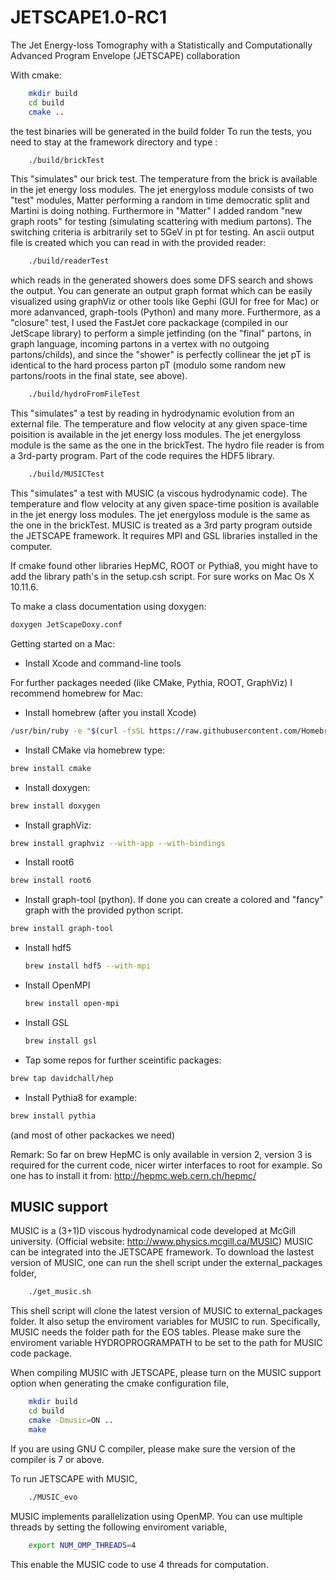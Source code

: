 # JETSCAPE1.0-RC1
The Jet Energy-loss Tomography with a Statistically and Computationally Advanced Program Envelope (JETSCAPE) collaboration


With cmake:

```bash
    mkdir build
    cd build
    cmake ..
```

the test binaries will be generated in the build folder
To run the tests, you need to stay at the framework directory and type :

```bash
    ./build/brickTest
```

This "simulates" our brick test. The temperature from the brick is available in the jet energy loss modules. The jet energyloss module consists of two "test" modules, Matter performing a random in time democratic split and Martini is doing nothing. Furthermore in "Matter" I added random "new graph roots" for testing (simulating scattering with medium partons). The switching criteria is arbitrarily set to 5GeV in pt for testing. An ascii output file is created which you can read in with the provided reader:

```bash
    ./build/readerTest
```

which reads in the generated showers does some DFS search and shows the output. You can generate an output graph format which can be easily visualized using graphViz or other tools like Gephi (GUI for free for Mac) or more adanvanced, graph-tools (Python) and many more. Furthermore, as a "closure" test, I used the FastJet core packackage (compiled in our JetScape library) to perform a simple jetfinding (on the "final" partons, in graph language, incoming partons in a vertex with no outgoing partons/childs), and since the "shower" is perfectly collinear the jet pT is identical to the hard process parton pT (modulo some random new partons/roots in the final state, see above).  

```bash
    ./build/hydroFromFileTest
```

This "simulates" a test by reading in hydrodynamic evolution from
an external file. The temperature and flow velocity at any given space-time
poisition is available in the jet energy loss modules.
The jet energyloss module is the same as the one in the brickTest.
The hydro file reader is from a 3rd-party program. Part of the code requires
the HDF5 library.

```bash
    ./build/MUSICTest
```

This "simulates" a test with MUSIC (a viscous hydrodynamic code).
The temperature and flow velocity at any given space-time position
is available in the jet energy loss modules.
The jet energyloss module is the same as the one in the brickTest.
MUSIC is treated as a 3rd party program outside the JETSCAPE framework.
It requires MPI and GSL libraries installed in the computer.

If cmake found other libraries HepMC, ROOT or Pythia8, you might have to add the library path's in the setup.csh script.
For sure works on Mac Os X 10.11.6.

To make a class documentation using doxygen:

```bash
doxygen JetScapeDoxy.conf
```

Getting started on a Mac:

- Install Xcode and command-line tools

For further packages needed (like CMake, Pythia, ROOT, GraphViz) I recommend homebrew for Mac:

- Install homebrew (after you install Xcode)

```bash
/usr/bin/ruby -e "$(curl -fsSL https://raw.githubusercontent.com/Homebrew/install/master/install)"
```

- Install CMake via homebrew type: 

```bash
brew install cmake
```

- Install doxygen:

```bash
brew install doxygen
```

- Install graphViz:

```bash
brew install graphviz --with-app --with-bindings
```

- Install root6

```bash
brew install root6
```

- Install graph-tool (python). If done you can create a colored and "fancy" graph with the provided python script.

```bash
brew install graph-tool
```

- Install hdf5

    ```bash
    brew install hdf5 --with-mpi
    ```

- Install OpenMPI

    ```bash
    brew install open-mpi
    ```

- Install GSL
    
    ```bash
    brew install gsl
    ```
- Tap some repos for further sceintific packages: 

```bash
brew tap davidchall/hep
```

- Install Pythia8 for example:

```bash
brew install pythia
```

(and most of other packackes we need)

Remark: So far on brew HepMC is only available in version 2, version 3 is required for the current code, nicer wirter interfaces to root for example. So one has to install it from: http://hepmc.web.cern.ch/hepmc/

## MUSIC support

MUSIC is a (3+1)D viscous hydrodynamical code developed at McGill university.
(Official website: http://www.physics.mcgill.ca/MUSIC)
MUSIC can be integrated into the JETSCAPE framework. To download the lastest
version of MUSIC, one can run the shell script under the external_packages folder,

```bash
    ./get_music.sh
```

This shell script will clone the latest version of MUSIC to external_packages folder.
It also setup the enviroment variables for MUSIC to run. Specifically, MUSIC
needs the folder path for the EOS tables. Please make sure the enviroment
variable HYDROPROGRAMPATH to be set to the path for MUSIC code package.

When compiling MUSIC with JETSCAPE, please turn on the MUSIC support option
when generating the cmake configuration file,

```bash
    mkdir build
    cd build
    cmake -Dmusic=ON ..
    make
```
If you are using GNU C compiler, please make sure the version of the compiler is 7 or above. 

To run JETSCAPE with MUSIC,

```bash
    ./MUSIC_evo
```

MUSIC implements parallelization using OpenMP. You can use multiple threads by setting the following enviroment variable, 

```bash
    export NUM_OMP_THREADS=4
```
This enable the MUSIC code to use 4 threads for computation.